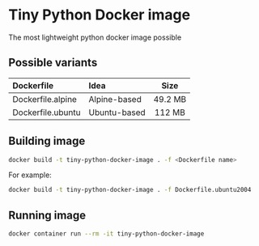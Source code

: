# Tiny Python Docker image
The most lightweight python docker image possible

## Possible variants
| Dockerfile   | Idea | Size |
| :----------- | :--- | :--: |
| Dockerfile.alpine | Alpine-based | 49.2 MB |
| Dockerfile.ubuntu | Ubuntu-based | 112 MB |

## Building image
```bash
docker build -t tiny-python-docker-image . -f <Dockerfile name>
```
For example:
```bash
docker build -t tiny-python-docker-image . -f Dockerfile.ubuntu2004
```


## Running image
```bash
docker container run --rm -it tiny-python-docker-image
```